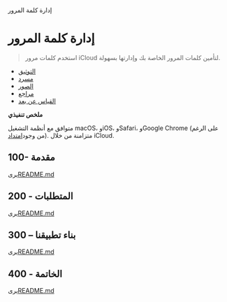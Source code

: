 إدارة كلمة المرور

# إدارة كلمة المرور

> استخدم كلمات مرور iCloud لتأمين كلمات المرور الخاصة بك وإدارتها بسهولة.

-   [التوثيق](./DOCUMENTATION.md)
-   [مسرد](./GLOSSARY.md)
-   [الصور](./IMAGES.md)
-   [مراجع](./REFERENCES.md)
-   [القياس عن بعد](./TELEMETRY.md)

**ملخص تنفيذي**

متوافق مع أنظمة التشغيل macOS، وiOS، وSafari، وGoogle Chrome (على الرغم من وجود[امتداد](https://chromewebstore.google.com/detail/icloud-passwords/pejdijmoenmkgeppbflobdenhhabjlaj)). متزامنة من خلال iCloud.

## 100- مقدمة

يرى[README.md](./100/README.md)

## 200 - المتطلبات

يرى[README.md](./200/README.md)

## 300 – بناء تطبيقنا

يرى[README.md](./300/README.md)

## 400 - الخاتمة

يرى[README.md](./400/README.md)
